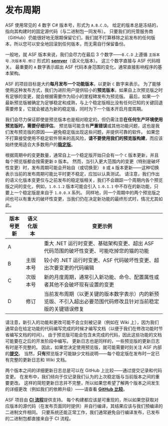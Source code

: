 # 发布周期

ASF 使用常见的 4 数字 C# 版本号，形式为 `A.B.C.D`。 给定的版本总是冻结的，指向其构建时的固定源代码（与二进制包一同发布）。 只要我们的托管服务商（GitHub）仍能很好地无限期保留它们，我们就不打算移除之前发布的任何版本，所以您可以安全地回滚到任何版本，而无需自行保留备份。

一般地，就 ASF 版本来说，我们会尽力在最后 3 个数字——`B.C.D` 上遵循 `主版本号.次版本号.修订` 形式的 **[semver](https://semver.org/lang/zh-CN/)**（语义化版本）。 这三个数字直接与 ASF 代码相关。 最重要的 `A` 数字表示超出 ASF 代码本身范围的变化，通常直接影响程序的基本架构。

ASF 的项目目标是大约**每月发布一个功能版本**，以更新 `C` 数字来表示。 为了能够使用这种发布方式，我们为进阶用户提供较小的**预览版本**，如果自上次预览版之时有足够的变更，就会根据需要作为较小的里程碑发布为预览版。 最后，如果一个最新预览版被确定为足够稳定和成熟，与上个稳定版相比没有任何已知的关键回退需要修复，它就会被选为新的稳定版，同时为下一个版本开启月度周期。

我们会尽力保证即使是预览版本也是相对稳定的，但仍需注意**在任何生产环境使用预览版时，需要仔细评估**。 预览版可能含有**严重错误**或其他功能问题，这也是我们发布预览版的原因——避免稳定版出现这些问题，并提供可靠的软件。 如果您不打算接受使用不稳定软件带来的高风险，**请不要使用我们的预览版构建**，而应该始终使用适合大多数用户的&#8203;**[稳定版](https://github.com/JustArchiNET/ArchiSteamFarm/releases/latest)**。

根据周期中的变更数量，通常自上一个稳定版开始只会有一个 `C` 版本更新，并且每个预览版都会按需更新 `D` 版本。 然而，当引入更大范围内的变更（特别是破坏性变更）时，发布周期可能会开始自（或切换至） `B` 或 `A` 版本更新——这种切换表示当前的发布周期可能比平时更不稳定，应加以认真测试。 请注意，我们作出的语义化版本变更仅与之前发布的稳定版相关，我们不会跟踪一个周期内各个预览版之间的变化，例如，`1.0.1.2` 版本可能会引入 `1.0.1.1` 中不存在的新功能，只要上一个稳定版是来自于 `1.0.0.X` 系列。 同样地，同一个周期中的两个预览版之间也可以有重大的破坏性变更，当我们仍在决定新功能的最终形式时，情况尤其如此。

| 版本号更新 | 语义化版本 | 变更示例                                                   |
| ----- | ----- | ------------------------------------------------------ |
| A     |       | 重大 .NET 运行时变更、基础架构变更、超出 ASF 代码范围的破坏性变更、可能吃掉您的猫的功能      |
| B     | 主版本号  | 较小的 .NET 运行时变更、ASF 代码破坏性变更、超出次要变更的代码编辑                 |
| C     | 次版本号  | 新的月度周期，通常引入新功能、命令、配置属性或者其他不会破坏现有设置的变更                  |
| D     | 修订    | 当前发布周期（以更关键的版本数字表示）内的新预览版、不引入超出必要范围代码修改且针对当前稳定版的关键错误修复 |

请注意，新引入的功能和更改可能不会立刻被记录（例如在 Wiki 上），因为我们通常会在给定功能的代码编写完成的时候才编写文档（以便于我们在修改功能时节省编写文档的时间）。 由于预览版可能会包含未完成的代码，因此这些功能的文档可能要在之后的开发阶段中编写。 更新日志也是同样的，一些预览版的更新日志有时是不完整的。 因此，如果您决定使用预览版，就可能需要时刻关注 ASF 内部的&#8203;**[提交](https://github.com/JustArchiNET/ArchiSteamFarm/commits/main)**。 当然，**只有**预览版才可能缺少文档说明——每个稳定版在发布时一定已有完整的更新日志和 Wiki 文档。

两个版本之间的详细更新日志总是可以在 GitHub 上比较——通过提交记录和代码变更。 在发布中，我们倾向于仅记录我们认为的上次稳定版与当前版本之间的重要更改。 这样的简短更新日志并不完整，所以如果您希望了解两个版本之间发生的详细更改（例如我们的依赖升级）——请查看 **[GitHub 比较](https://github.com/JustArchiNET/ArchiSteamFarm/compare)**。

ASF 项目由 **[CI 流程](https://github.com/JustArchiNET/ArchiSteamFarm/actions)**&#8203;提供支持。 每个构建都应该是可重现的，所以如果您获取对应版本的源代码（在发布页面同时提供）并自行编译，其结果应该与我们预编译的二进制文件相同。 只要系统还能正常工作，我们通常避免自行编译发布，已发布的二进制包都直接来自于 CI 流程。